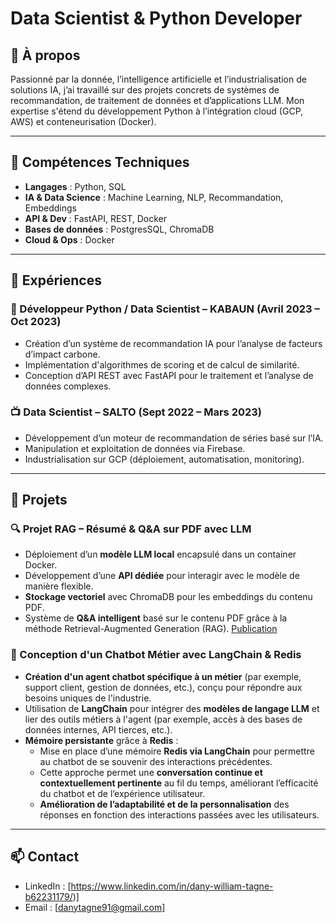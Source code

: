 # Data Scientist & Python Developer

## 🧠 À propos

Passionné par la donnée, l’intelligence artificielle et l’industrialisation de solutions IA, j’ai travaillé sur des projets concrets de systèmes de recommandation, de traitement de données et d’applications LLM. Mon expertise s'étend du développement Python à l’intégration cloud (GCP, AWS) et conteneurisation (Docker).

---

## 🔧 Compétences Techniques

- **Langages** : Python, SQL
- **IA & Data Science** : Machine Learning, NLP, Recommandation, Embeddings
- **API & Dev** : FastAPI, REST, Docker
- **Bases de données** : PostgresSQL, ChromaDB
- **Cloud & Ops** : Docker

---

## 💼 Expériences

### 🧪 Développeur Python / Data Scientist – KABAUN (Avril 2023 – Oct 2023)
- Création d’un système de recommandation IA pour l’analyse de facteurs d’impact carbone.
- Implémentation d'algorithmes de scoring et de calcul de similarité.
- Conception d’API REST avec FastAPI pour le traitement et l’analyse de données complexes.

### 📺 Data Scientist – SALTO (Sept 2022 – Mars 2023)
- Développement d’un moteur de recommandation de séries basé sur l’IA.
- Manipulation et exploitation de données via Firebase.
- Industrialisation sur GCP (déploiement, automatisation, monitoring).

---

## 📂 Projets

### 🔍 Projet RAG – Résumé & Q&A sur PDF avec LLM
- Déploiement d’un **modèle LLM local** encapsulé dans un container Docker.
- Développement d’une **API dédiée** pour interagir avec le modèle de manière flexible.
- **Stockage vectoriel** avec ChromaDB pour les embeddings du contenu PDF.
- Système de **Q&A intelligent** basé sur le contenu PDF grâce à la méthode Retrieval-Augmented Generation (RAG).
[Publication](https://www.mdpi.com/1424-8220/22/8/3048)

### 💬 Conception d'un Chatbot Métier avec LangChain & Redis
- **Création d'un agent chatbot spécifique à un métier** (par exemple, support client, gestion de données, etc.), conçu pour répondre aux besoins uniques de l'industrie.
- Utilisation de **LangChain** pour intégrer des **modèles de langage LLM** et lier des outils métiers à l'agent (par exemple, accès à des bases de données internes, API tierces, etc.).
- **Mémoire persistante** grâce à **Redis** :
  - Mise en place d’une mémoire **Redis via LangChain** pour permettre au chatbot de se souvenir des interactions précédentes.
  - Cette approche permet une **conversation continue et contextuellement pertinente** au fil du temps, améliorant l’efficacité du chatbot et de l’expérience utilisateur.
  - **Amélioration de l’adaptabilité et de la personnalisation** des réponses en fonction des interactions passées avec les utilisateurs.
---

## 📫 Contact

- LinkedIn : [https://www.linkedin.com/in/dany-william-tagne-b62231179/)]
- Email : [danytagne91@gmail.com]


